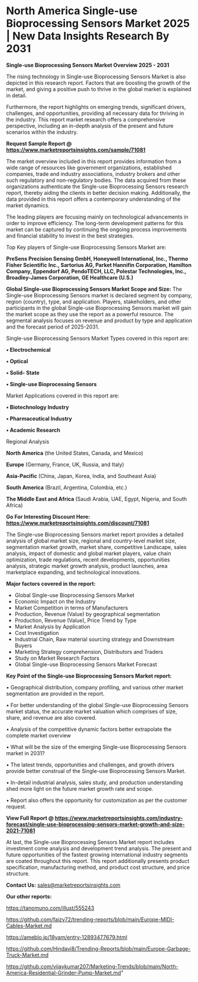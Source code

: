 # North America Single-use Bioprocessing Sensors Market 2025 | New Data Insights Research By 2031

<Strong> Single-use Bioprocessing Sensors Market Overview 2025 - 2031</strong>

The rising technology in Single-use Bioprocessing Sensors Market is also depicted in this research report. Factors that are boosting the growth of the market, and giving a positive push to thrive in the global market is explained in detail.

Furthermore, the report highlights on emerging trends, significant drivers, challenges, and opportunities, providing all necessary data for thriving in the industry. This report market research offers a comprehensive perspective, including an in-depth analysis of the present and future scenarios within the industry.

<strong>Request Sample Report @ <a href=https://www.marketreportsinsights.com/sample/71081>https://www.marketreportsinsights.com/sample/71081</a></strong>

The market overview included in this report provides information from a wide range of resources like government organizations, established companies, trade and industry associations, industry brokers and other such regulatory and non-regulatory bodies. The data acquired from these organizations authenticate the Single-use Bioprocessing Sensors research report, thereby aiding the clients in better decision making. Additionally, the data provided in this report offers a contemporary understanding of the market dynamics.

The leading players are focusing mainly on technological advancements in order to improve efficiency. The long-term development patterns for this market can be captured by continuing the ongoing process improvements and financial stability to invest in the best strategies.

Top Key players of Single-use Bioprocessing Sensors Market are:

<strong>PreSens Precision Sensing GmbH, Honeywell International, Inc., Thermo Fisher Scientific Inc., Sartorius AG, Parket Hannifin Corporation, Hamilton Company, Eppendorf AG, PendoTECH, LLC, Polestar Technologies, Inc., Broadley-James Corporation, GE Healthcare (U.S.)</strong>

<strong><b>Global Single-use Bioprocessing Sensors Market Scope and Size:</b></strong>
The Single-use Bioprocessing Sensors market is declared segment by company, region (country), type, and application. Players, stakeholders, and other participants in the global Single-use Bioprocessing Sensors market will gain the market scope as they use the report as a powerful resource. The segmental analysis focuses on revenue and product by type and application and the forecast period of 2025-2031.

Single-use Bioprocessing Sensors Market Types covered in this report are:

<strong>• Electrochemical

• Optical

• Solid- State

• Single-use Bioprocessing Sensors</strong>

Market Applications covered in this report are:

<strong>• Biotechnology Industry

• Pharmaceutical Industry

• Academic Research</strong> 

Regional Analysis

<strong>North America</strong> (the United States, Canada, and Mexico)

<strong>Europe</strong> (Germany, France, UK, Russia, and Italy)

<strong>Asia-Pacific</strong> (China, Japan, Korea, India, and Southeast Asia)

<strong>South America</strong> (Brazil, Argentina, Colombia, etc.)

<strong>The Middle East and Africa</strong> (Saudi Arabia, UAE, Egypt, Nigeria, and South Africa)

<strong>Go For Interesting Discount Here: <a href=https://www.marketreportsinsights.com/discount/71081>https://www.marketreportsinsights.com/discount/71081</a></strong>

The Single-use Bioprocessing Sensors market report provides a detailed analysis of global market size, regional and country-level market size, segmentation market growth, market share, competitive Landscape, sales analysis, impact of domestic and global market players, value chain optimization, trade regulations, recent developments, opportunities analysis, strategic market growth analysis, product launches, area marketplace expanding, and technological innovations.

<strong><b>Major factors covered in the report:</b></strong>
<ul>
  <li>Global Single-use Bioprocessing Sensors Market </li>
  <li>Economic Impact on the Industry</li>
  <li>Market Competition in terms of Manufacturers</li>
  <li>Production, Revenue (Value) by geographical segmentation</li>
  <li>Production, Revenue (Value), Price Trend by Type</li>
  <li>Market Analysis by Application</li>
  <li>Cost Investigation</li>
  <li>Industrial Chain, Raw material sourcing strategy and Downstream Buyers</li>
  <li>Marketing Strategy comprehension, Distributors and Traders</li>
  <li>Study on Market Research Factors</li>
  <li>Global Single-use Bioprocessing Sensors Market Forecast</li>
</ul>

<strong><b>Key Point of the Single-use Bioprocessing Sensors Market report:</b></strong>

• Geographical distribution, company profiling, and various other market segmentation are provided in the report.

• For better understanding of the global Single-use Bioprocessing Sensors market status, the accurate market valuation which comprises of size, share, and revenue are also covered.

• Analysis of the competitive dynamic factors better extrapolate the complete market overview

• What will be the size of the emerging Single-use Bioprocessing Sensors market in 2031?

• The latest trends, opportunities and challenges, and growth drivers provide better construal of the Single-use Bioprocessing Sensors Market.

• In-detail industrial analysis, sales study, and production understanding shed more light on the future market growth rate and scope.

• Report also offers the opportunity for customization as per the customer request.

<strong><b>View Full Report @ <a href=https://www.marketreportsinsights.com/industry-forecast/single-use-bioprocessing-sensors-market-growth-and-size-2021-71081>https://www.marketreportsinsights.com/industry-forecast/single-use-bioprocessing-sensors-market-growth-and-size-2021-71081</a></b></strong>


At last, the Single-use Bioprocessing Sensors Market report includes investment come analysis and development trend analysis. The present and future opportunities of the fastest growing international industry segments are coated throughout this report. This report additionally presents product specification, manufacturing method, and product cost structure, and price structure.

<strong>Contact Us:</strong>
sales@marketreportsinsights.com

<strong>Our other reports:</strong>

<a href=https://tanomuno.com/illust/555243>https://tanomuno.com/illust/555243</a>

<a href=https://github.com/faizy72/trending-reports/blob/main/Europe-MIDI-Cables-Market.md>https://github.com/faizy72/trending-reports/blob/main/Europe-MIDI-Cables-Market.md</a>

<a href=https://ameblo.jp/18yam/entry-12893477679.html>https://ameblo.jp/18yam/entry-12893477679.html</a>

<a href=https://github.com/Hindavi8/Trending-Reports/blob/main/Europe-Garbage-Truck-Market.md>https://github.com/Hindavi8/Trending-Reports/blob/main/Europe-Garbage-Truck-Market.md</a>

<a href=https://github.com/vijaykumar207/Marketing-Trends/blob/main/North-America-Residential-Grinder-Pump-Market.md>https://github.com/vijaykumar207/Marketing-Trends/blob/main/North-America-Residential-Grinder-Pump-Market.md</a>"
